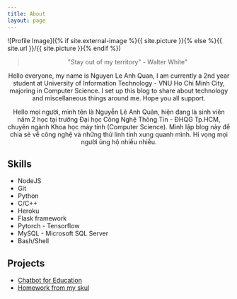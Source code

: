 ```yaml
---
title: About
layout: page
---
```


![Profile Image]({% if site.external-image %}{{ site.picture }}{% else %}{{ site.url }}/{{ site.picture }}{% endif %})


<blockquote align="center">"Stay out of my territory" - Walter White"</blockquote >


<p align="center">Hello everyone, my name is Nguyen Le Anh Quan, I am currently a 2nd year student at University of Information Technology - VNU Ho Chi Minh City,
majoring in Computer Science. I set up this blog to share about technology and miscellaneous things around me.
Hope you all support.</p>

<p align="center">Hello mọi người, mình tên là Nguyễn Lê Anh Quân, hiện đang là sinh viên năm 2 học tại trường Đại học Công Nghệ Thông Tin - ĐHQG Tp.HCM, 
chuyên ngành Khoa học máy tính (Computer Science). Mình lập blog này để chia sẻ về công nghệ và những thứ linh tinh xung quanh mình. 
Hi vọng mọi người ủng hộ nhiều nhiều. </p>

<h2>Skills</h2>

<ul class="skill-list">
	<li>NodeJS</li>
	<li>Git</li>
	<li>Python</li>
	<li>C/C++</li>
	<li>Heroku</li>
	<li>Flask framework</li>
	<li>Pytorch - Tensorflow</li>
	<li>MySQL - Microsoft SQL Server</li>
	<li>Bash/Shell</li>
</ul>

<h2>Projects</h2>

<ul>
	<li><a href="https://github.com/anhquan075/cpp_learning_chatbot">Chatbot for Education</a></li>
	<li><a href="https://github.com/anhquan075/UIT-homework">Homework from my skul</a></li>
</ul>
